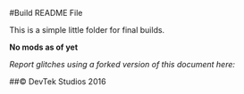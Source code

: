 #Build README File


This is a simple little folder for final builds. 


**No mods as of yet**


*Report glitches using a forked version of this document here:*




##© DevTek Studios 2016
